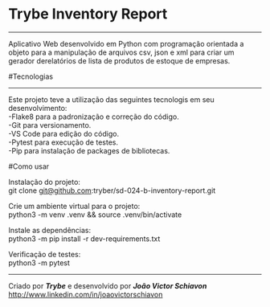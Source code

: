 # Trybe Inventory Report
***

Aplicativo Web desenvolvido em Python com programação orientada a objeto para a manipulação de arquivos csv, json e xml para criar um gerador derelatórios de lista de produtos de estoque de empresas.

#Tecnologias
***

Este projeto teve a utilização das seguintes tecnologis em seu desenvolvimento:  
-Flake8 para a padronização e correção do código.  
-Git para versionamento.  
-VS Code para edição do código.  
-Pytest para execução de testes.  
-Pip para instalação de packages de bibliotecas.

#Como usar

Instalação do projeto:  
git clone git@github.com:tryber/sd-024-b-inventory-report.git  

Crie um ambiente virtual para o projeto:  
python3 -m venv .venv && source .venv/bin/activate

Instale as dependências:  
python3 -m pip install -r dev-requirements.txt  

Verificação de testes:  
python3 -m pytest  

***
Criado por ___Trybe___ e desenvolvido por ___João Victor Schiavon___
http://www.linkedin.com/in/joaovictorschiavon
<!-- Olá, Tryber!
Esse é apenas um arquivo inicial para o README do seu projeto no qual você pode customizar e reutilizar todas as vezes que for executar o trybe-publisher.

Para deixá-lo com a sua cara, basta alterar o seguinte arquivo da sua máquina: ~/.student-repo-publisher/custom/_NEW_README.md

É essencial que você preencha esse documento por conta própria, ok?
Não deixe de usar nossas dicas de escrita de README de projetos, e deixe sua criatividade brilhar!
:warning: IMPORTANTE: você precisa deixar nítido:
- quais arquivos/pastas foram desenvolvidos por você; 
- quais arquivos/pastas foram desenvolvidos por outra pessoa estudante;
- quais arquivos/pastas foram desenvolvidos pela Trybe.
-->
